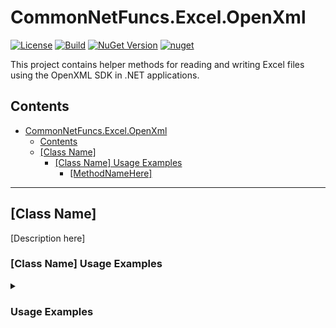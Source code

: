 # CommonNetFuncs.Excel.OpenXml

[![License](https://img.shields.io/github/license/NickScarpitti/common-net-funcs.svg)](http://opensource.org/licenses/MIT)
[![Build](https://github.com/NickScarpitti/common-net-funcs/actions/workflows/dotnet.yml/badge.svg)](https://github.com/NickScarpitti/common-net-funcs/actions/workflows/dotnet.yml)
[![NuGet Version](https://img.shields.io/nuget/v/CommonNetFuncs.Excel.OpenXml)](https://www.nuget.org/packages/CommonNetFuncs.Excel.OpenXml)
[![nuget](https://img.shields.io/nuget/dt/CommonNetFuncs.Excel.OpenXml)](https://www.nuget.org/packages/CommonNetFuncs.Excel.OpenXml/)

This project contains helper methods for reading and writing Excel files using the OpenXML SDK in .NET applications.

## Contents

- [CommonNetFuncs.Excel.OpenXml](#commonnetfuncsexcelopenxml)
  - [Contents](#contents)
  - [\[Class Name\]](#class-name)
    - [\[Class Name\] Usage Examples](#class-name-usage-examples)
      - [\[MethodNameHere\]](#methodnamehere)

---

## [Class Name]

[Description here]

### [Class Name] Usage Examples

<details>
<summary><h3>Usage Examples</h3></summary>

#### [MethodNameHere]

[Method Description here]

```cs
//Code here
```

</details>
